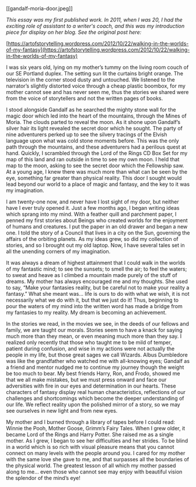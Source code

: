 [[gandalf-moria-door.jpeg]]

*This essay was my first published work. In 2011, when I was 20, I had the exciting role of assistant to a writer's coach, and this was my introduction piece for display on her blog. See the original post here:*

[https://artofstorytelling.wordpress.com/2012/10/22/walking-in-the-worlds-of-my-fantasy](https://artofstorytelling.wordpress.com/2012/10/22/walking-in-the-worlds-of-my-fantasy)

I was six years old, lying on my mother’s tummy on the living room couch of our SE Portland duplex. The setting sun lit the curtains bright orange. The television in the corner stood dusty and untouched. We listened to the narrator’s slightly distorted voice through a cheap plastic boombox, for my mother cannot see and has never seen me, thus the stories we shared were from the voice of storytellers and not the written pages of books.

I stood alongside Gandalf as he searched the mighty stone wall for the magic door which led into the heart of the mountains, through the Mines of Moria. The clouds parted to reveal the moon. As it shone upon Gandalf’s silver hair its light  revealed the secret door which he sought. The party of nine adventurers perked up to see the silvery tracings of the Elvish language upon what was cold stone moments before. This was the only path through the mountains, and these adventurers had a perilous quest at hand. Quickly, I scrambled through the Lord of the Rings CD Box Set for my map of this land and ran outside in time to see my own moon. I held that map to the moon, asking to see the secret door which the Fellowship saw. At a young age, I knew there was much more than what can be seen by the eye, something far greater than physical reality. This door I sought would lead beyond our world to a place of magic and fantasy, and the key to it was my imagination.

I am twenty-one now, and never have I lost sight of my door, but neither have I ever truly
opened it. Just a few months ago, I began writing ideas which sprang into my mind. With a
feather quill and parchment paper, I penned my first stories about Beings who created worlds
for the enjoyment of humans and creatures. I put the paper in an old drawer and began a new
one. I told the story of a Council that lives in a city on the Sun, governing the affairs of the orbiting planets. As my ideas grew, so did my collection of stories, and so I brought out my old
laptop. Now, I have several tales set in all the unending corners of my imagination.

It was always a dream of highest attainment that  I could walk in the worlds of my fantastic
mind; to see the sunsets; to smell the air; to feel the waters; to sweat and heave as I climbed a
mountain made purely of the stuff of dreams. My mother has always encouraged me and my
thoughts. She used to say, “Make your fantasies reality, but be careful not to make your reality
a fantasy.” What she meant was… life is ours to do with what we wish, it is not necessarily what we do with it, but that we just do it! Thus, beginning to pour the waters of my mind into the written word has made a bridge from my fantasies to my reality. My dream is becoming
an achievement.

In the stories we read, in the movies we see, in the deeds of our fellows and family, we are taught our morals. Stories seem to have a knack for saying much more than they mean, or even meaning much more than they say. I realized only recently that those who taught me to be
mild of temper, patient during confusion, and wise in my actions were not actually the people in my life, but those great sages we call Wizards. Albus Dumbledore was like the grandfather who watched me with all-knowing eyes; Gandalf as a friend and mentor nudged me to continue my journey though the weight be too much to bear. My best friends Harry, Ron, and Frodo, showed me that we all make mistakes, but we must press onward and face our adversities with fire in our eyes and determination in our hearts. These characters of fantasy display real human characteristics, reflections of our challenges and shortcomings which become the deeper understanding of our life. We reflect reality upon the polished mirror of a story, so we may see ourselves in new light and from new eyes.

My mother and I burned through a library of tapes before I could read: Winnie the Pooh, Mother Goose, Grimm’s Fairy Tales. When I grew older, it became Lord of the Rings and Harry Potter. She raised me as a single mother. As I grew, I began to see her difficulties and her strides. To be blind in a world which is so rich with visual pleasure means that you cannot connect on many levels with the people around you. I cared for my mother with the same love she gave to me, and that surpasses all the boundaries of the physical world. The greatest lesson of all which my mother passed along to me… even those who cannot see may enjoy with beautiful vision the splendor of the mind’s eye!